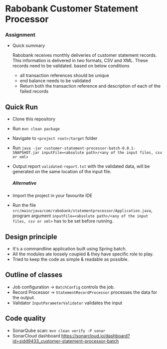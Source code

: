 # Rabobank Customer Statement Processor #

### Assignment ###

* Quick summary

  Rabobank receives monthly deliveries of customer statement records. This information is delivered in two formats, CSV and XML. These records need to be validated. based on below conditions
  
     * all transaction references should be unique
     * end balance needs to be validated 
     * Return both the transaction reference and description of each of the failed records

## Quick Run

 * Clone this repository
 * Run `mvn clean package`
 * Navigate to `<project root>/target` folder
 * Run `java -jar customer-statement-processor-batch-0.0.1-SNAPSHOT.jar inputFile=<absolute path>/<any of the input files, csv or xml>`
 * Output report `validated-report.txt` with the validated data, will be generated on the same location of the input file.
 
     ##### Alternative

 * Import the project in your favourite IDE
 * Run the file `src/main/java/com/rabobank/statementprocessor/Application.java`, program argument `inputFile=<absolute path>/<any of the input files, csv or xml>` has to be set before running.


## Design principle

* It's a commandline application built using Spring batch.
* All the modules ate loosely coupled & they have specific role to play.
* Tried to keep the code as simple & readable as possible.

## Outline of classes

* Job configuration -> ```BatchConfig``` controls the job.
* Record Processor ->  ```StatementRecordProcessor``` processes the data for the output.
* Validator ```InputParameterValidator``` validates the input

## Code quality

 * SonarQube scan: ``mvn clean verify -P sonar``
 * SonarCloud dashboard https://sonarcloud.io/dashboard?id=sidd9433_customer-statement-processor-batch
